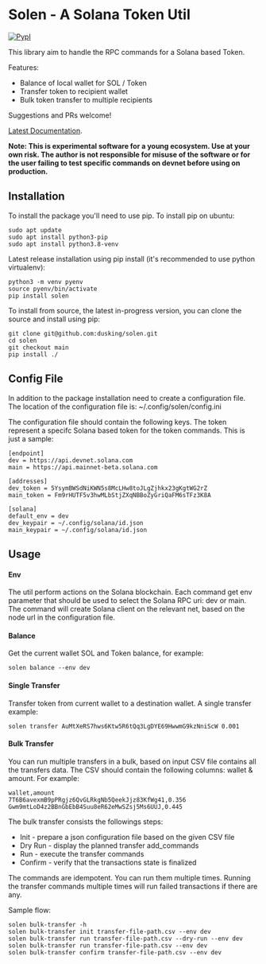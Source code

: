 Solen - A Solana Token Util
====
[![PypI](http://img.shields.io/pypi/v/solen.svg)](http://img.shields.io/pypi/v/solen.svg)


This library aim to handle the RPC commands for a Solana based Token.

Features:
* Balance of local wallet for SOL / Token
* Transfer token to recipient wallet 
* Bulk token transfer to multiple recipients

Suggestions and PRs welcome!

[Latest Documentation](https://dusking.github.io/solen/).

**Note: This is experimental software for a young ecosystem. 
Use at your own risk. The author is not responsible for misuse of the software or for the user failing 
to test specific commands on devnet before using on production.**

## Installation ##

To install the package you'll need to use pip. To install pip on ubuntu:

```
sudo apt update
sudo apt install python3-pip
sudo apt install python3.8-venv
```

Latest release installation using pip install (it's recommended to use python virtualenv):

```
python3 -m venv pyenv
source pyenv/bin/activate
pip install solen
```

To install from source, the latest in-progress version, you can clone the source and install using pip:

```
git clone git@github.com:dusking/solen.git
cd solen
git checkout main
pip install ./
```

## Config File ##

In addition to the package installation need to create a configuration file.
The location of the configuration file is: ~/.config/solen/config.ini


The configuration file should contain the following keys.
The token represent a specifc Solana based token for the token commands.
This is just a sample:

```
[endpoint]
dev = https://api.devnet.solana.com
main = https://api.mainnet-beta.solana.com

[addresses]
dev_token = 5YsymBWSdNiKWN5s8McLHw8toJLgZjhkx23gKgtWG2rZ
main_token = Fm9rHUTF5v3hwMLbStjZXqNBBoZyGriQaFM6sTFz3K8A

[solana]
default_env = dev
dev_keypair = ~/.config/solana/id.json
main_keypair = ~/.config/solana/id.json
```

## Usage ##

#### Env ####
The util perform actions on the Solana blockchain. 
Each command get env parameter that should be used to select the Solana RPC uri: dev or main.
The command will create Solana client on the relevant net, 
based on the node url in the configuration file. 


#### Balance ####

Get the current wallet SOL and Token balance, for example:

```
solen balance --env dev
```

#### Single Transfer ####

Transfer token from current wallet to a destination wallet.
A single transfer example: 

```
solen transfer AuMtXeRS7hws6Ktw5R6tQq3LgDYE69HwwmG9kzNniScW 0.001
```

#### Bulk Transfer ####

You can run multiple transfers in a bulk, based on input CSV file contains all the transfers data.
The CSV should contain the following columns: wallet & amount. For example:

```csv
wallet,amount
7T6B6avexmB9pPRgjz6QvGLRkgNb5QeekJjz83KfWg41,0.356
Gwm9mtLoD4z2BBnGbEbB4Suu8eR62eMwSZsj5Ms6UUJ,0.445
```

The bulk transfer consists the followings steps:
* Init - prepare a json configuration file based on the given CSV file
* Dry Run - display the planned transfer add_commands
* Run - execute the transfer commands
* Confirm - verify that the transactions state is finalized

The commands are idempotent. You can run them multiple times. 
Running the transfer commands multiple times will run failed transactions if there are any.

Sample flow:

```
solen bulk-transfer -h
solen bulk-transfer init transfer-file-path.csv --env dev
solen bulk-transfer run transfer-file-path.csv --dry-run --env dev
solen bulk-transfer run transfer-file-path.csv --env dev
solen bulk-transfer confirm transfer-file-path.csv --env dev
```

